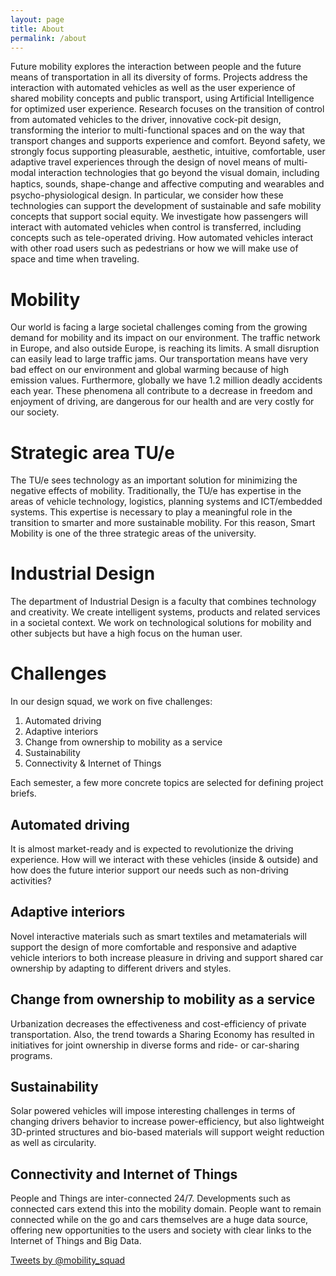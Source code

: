 ```yaml
---
layout: page
title: About
permalink: /about
---
```


Future mobility explores the interaction between people and the future means of transportation in all its diversity of forms. Projects address the interaction with automated vehicles as well as the user experience of shared mobility concepts and public transport, using Artificial Intelligence for optimized user experience. Research focuses on the transition of control from automated vehicles to the driver, innovative cock-pit design, transforming the interior to multi-functional spaces and on the way that transport changes and supports experience and comfort. Beyond safety, we strongly focus supporting pleasurable, aesthetic, intuitive, comfortable, user adaptive travel experiences through the design of novel means of multi-modal interaction technologies that go beyond the visual domain, including haptics, sounds, shape-change and aﬀective computing and wearables and psycho-physiological design. In particular, we consider how these technologies can support the development of sustainable and safe mobility concepts that support social equity. We investigate how passengers will interact with automated vehicles when control is transferred, including concepts such as tele-operated driving. How automated vehicles interact with other road users such as pedestrians or how we will make use of space and time when traveling.

# Mobility
Our world is facing a large societal challenges coming from the growing demand for mobility and its impact on our environment. The traffic network in Europe, and also outside Europe,  is reaching its limits. A small disruption can easily lead to large traffic jams. Our transportation means  have very bad effect on our environment and global warming because of high emission values. Furthermore, globally we have 1.2 million deadly accidents each year. These phenomena all contribute to a decrease in freedom and enjoyment of driving, are dangerous for our health and are very costly for our society.

# Strategic area TU/e
The TU/e sees technology as an important solution for minimizing the negative effects of mobility. Traditionally, the TU/e has expertise in the areas of vehicle technology, logistics, planning systems and ICT/embedded systems. This expertise is necessary to play a meaningful role in the transition to smarter and more sustainable mobility. For this reason, Smart Mobility is one of the three strategic areas of the university.

# Industrial Design
The department of Industrial Design is a faculty that combines technology and creativity. We create intelligent systems, products and related services in a societal context. We work on technological solutions for mobility and other subjects but have a high focus on the human user.

# Challenges
In our design squad, we work on five challenges:
1. Automated driving
2. Adaptive interiors
3. Change from ownership to mobility as a service
4. Sustainability
5. Connectivity & Internet of Things

Each semester, a few more concrete topics are selected for defining project briefs.

## Automated driving
It is almost market-ready and is expected to revolutionize the driving experience. How will we interact with these vehicles (inside & outside) and how does the future interior support our needs such as non-driving activities?

## Adaptive interiors
Novel interactive materials such as smart textiles and metamaterials will support the design of more comfortable and responsive and adaptive vehicle interiors to both increase pleasure in driving and support shared car ownership by adapting to different drivers and styles.

## Change from ownership to mobility as a service
Urbanization decreases the effectiveness and cost-efficiency of private transportation. Also, the trend towards a Sharing Economy has resulted in initiatives for joint ownership in diverse forms and ride- or car-sharing programs.

## Sustainability
Solar powered vehicles will impose interesting challenges in terms of changing drivers behavior to increase power-efficiency, but also lightweight 3D-printed structures and bio-based materials will support weight reduction as well as circularity.

## Connectivity and Internet of Things
People and Things are inter-connected 24/7. Developments such as connected cars extend this into the mobility domain. People want to remain connected while on the go and cars themselves are a huge data source, offering new opportunities to the users and society with clear links to the Internet of Things and Big Data.

<div style="margin-bottom: 14px; ">
  <a class="twitter-timeline" data-height="470" data-theme="light" href="https://twitter.com/mobility_squad?ref_src=twsrc%5Etfw">Tweets by @mobility_squad</a> <script async src="https://platform.twitter.com/widgets.js" charset="utf-8"></script>
</div>